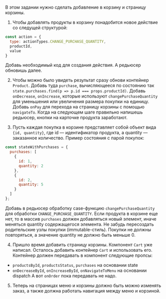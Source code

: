 В этом задании нужно сделать добавление в корзину и страницу корзины.

1. Чтобы добавлять продукты в корзину понадобится новое действие со следущей структурой:
```js
const action = {
  type: actionTypes.CHANGE_PURCHASE_QUANTITY,
  productId,
  value
}
```
Добавь необходимый код для создания действия. А редьюсер обновишь далее.

2. Чтобы можно было увидеть результат сразу обнови контейнер `Product`.
Добавь туда `purchase`, вычисляющееся по состоянию так `state.purchases.find(p => p.id === props.productId)`.
Добавь `onDecrease`, `onIncrease`, которые используют `changePurchaseQuantity`
для уменьшения или увеличения размера покупки на единицу.
Добавь `onPay` для перехода на страницу корзины с помощью `navigateTo`.
Когда на следующем шаге правильно напишешь редьюсер, кнопки на карточке продукта заработают.

3. Пусть каждая  покупка в корзине представляет собой объект вида `{id, quantity}`,
где id — идентификатор продукта, а quantity — заказанное количество.
Пример состояния с парой покупок:
```js
const stateWithPurchases = {
  purchases: [
    {
      id: 1,
      quantity: 2
    },
    {
      id: 2,
      quantity: 5
    }
  ]
};
```
Добавь в редьюсер обработку case-функцию `changePurchaseQuantity` для обработки `CHANGE_PURCHASE_QUANTITY`.
Если продукта в корзине еще нет, то в массив `purchases` должен добавляться новый элемент,
иначе меняться quantity содержащегося элемента. Не забудь пересоздать родительские узлы покупки (immutable-стиль).
Покупки не должны повторяться, а значение quantity не должно быть меньше 0.

4. Пришло время добавить страницу корзины. Компонент `Cart` уже написал.
Осталось добавить контейнер `Cart` и использовать его.
Контейнер должен передавать в компонент следующие пропсы:
- `productsById`, `productsStatus`, `purchases` на основании state
- `onDecreaseById`, `onIncreaseById`, `onNavigateToMenu` на основании dispatch
А вот `onOrder` пока передавать не надо.

5. Теперь на страницах меню и корзины должно быть можно изменять заказ,
а также должна работать навигация между меню и корзиной.
